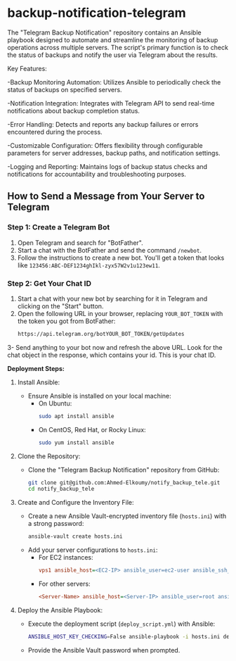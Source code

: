 # backup-notification-telegram
The "Telegram Backup Notification" repository contains an Ansible playbook designed to automate and streamline the monitoring of backup operations across multiple servers. The script's primary function is to check the status of backups and notify the user via Telegram about the results.

Key Features:

-Backup Monitoring Automation: Utilizes Ansible to periodically check the status of backups on specified servers.

-Notification Integration: Integrates with Telegram API to send real-time notifications about backup completion status.

-Error Handling: Detects and reports any backup failures or errors encountered during the process.

-Customizable Configuration: Offers flexibility through configurable parameters for server addresses, backup paths, and notification settings.

-Logging and Reporting: Maintains logs of backup status checks and notifications for accountability and troubleshooting purposes.


## How to Send a Message from Your Server to Telegram

### Step 1: Create a Telegram Bot
1. Open Telegram and search for "BotFather".
2. Start a chat with the BotFather and send the command `/newbot`.
3. Follow the instructions to create a new bot. You'll get a token that looks like `123456:ABC-DEF1234ghIkl-zyx57W2v1u123ew11`.

### Step 2: Get Your Chat ID
1. Start a chat with your new bot by searching for it in Telegram and clicking on the "Start" button.
2. Open the following URL in your browser, replacing `YOUR_BOT_TOKEN` with the token you got from BotFather:
   ```sh
   https://api.telegram.org/botYOUR_BOT_TOKEN/getUpdates
3- Send anything to your bot now and refresh the above URL.
 Look for the chat object in the response, which contains your id. This is your chat ID.

 
**Deployment Steps:**

1. Install Ansible:
   - Ensure Ansible is installed on your local machine:
     - On Ubuntu:
       ```bash
       sudo apt install ansible
       ```
     - On CentOS, Red Hat, or Rocky Linux:
       ```bash
       sudo yum install ansible
       ```

2. Clone the Repository:
   - Clone the "Telegram Backup Notification" repository from GitHub:
     ```bash
     git clone git@github.com:Ahmed-Elkoumy/notify_backup_tele.git
     cd notify_backup_tele
     ```

3. Create and Configure the Inventory File:
   - Create a new Ansible Vault-encrypted inventory file (`hosts.ini`) with a strong password:
     ```bash
     ansible-vault create hosts.ini
     ```
   - Add your server configurations to `hosts.ini`:
     - For EC2 instances:
       ```ini
       vps1 ansible_host=<EC2-IP> ansible_user=ec2-user ansible_ssh_private_key_file=<PATH-TO-private-key>
       ```
     - For other servers:
       ```ini
       <Server-Name> ansible_host=<Server-IP> ansible_user=root ansible_port=<SSH-port> ansible_ssh_pass=<Server-Password>
       ```

4. Deploy the Ansible Playbook:
   - Execute the deployment script (`deploy_script.yml`) with Ansible:
     ```bash
     ANSIBLE_HOST_KEY_CHECKING=False ansible-playbook -i hosts.ini deploy_script.yml --ask-vault-pass
     ```
   - Provide the Ansible Vault password when prompted.
    
